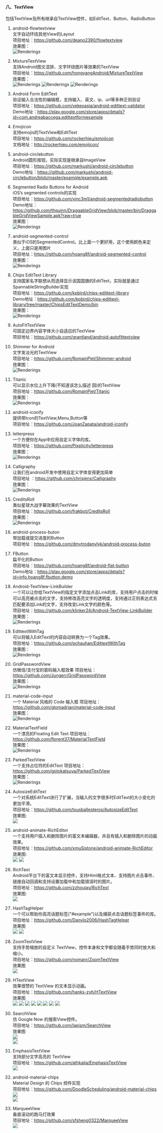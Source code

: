 
#### 八、TextView  
包括TextView及所有继承自TextView控件，如EditText、Button、RadioButton  

1. android-flowtextview  
文字自动环绕其他View的Layout  
项目地址：https://github.com/deano2390/flowtextview  
效果图：  
![Renderings](imgs/android-flowtextview.png)

1. MixtureTextView  
支持Android图文混排、文字环绕图片等效果的TextView  
项目地址：https://github.com/hongyangAndroid/MixtureTextView  
效果图：  
![Renderings](imgs/MixtureTextView1.png)
![Renderings](imgs/MixtureTextView2.png)
![Renderings](imgs/MixtureTextView.gif)
  
1. Android Form EditText  
验证输入合法性的编辑框，支持输入、英文、ip、url等多种正则验证  
项目地址：https://github.com/vekexasia/android-edittext-validator  
Demo地址：https://play.google.com/store/apps/details?id=com.andreabaccega.edittextformexample  

1. Emojicon  
支持emojis的TextView和EditText    
项目地址：https://github.com/rockerhieu/emojicon  
文档地址：http://rockerhieu.com/emojicon/    

1. android-circlebutton  
Android圆形按钮，实际实现是继承自ImageView  
项目地址：https://github.com/markushi/android-circlebutton   
Demo地址：https://github.com/markushi/android-circlebutton/blob/master/example/example.apk    

1. Segmented Radio Buttons for Android  
iOS’s segmented controls的实现  
项目地址：https://github.com/vinc3m1/android-segmentedradiobutton  
Demo地址：https://github.com/thquinn/DraggableGridView/blob/master/bin/DraggableGridViewSample.apk?raw=true  
效果图：  
![Renderings](imgs/SegmentedRadioButtons4Android.png)  

1. android-segmented-control  
类似于iOS的SegmentedControl。比上面一个更好用，这个使用颜色来定义，上面只是用图片  
项目地址：https://github.com/hoang8f/android-segmented-control  
效果图：   
![Renderings](imgs/android-segmented-control.png)

1. Chips EditText Library  
支持国家名字联想从而选择显示该国国旗的EditText，实际就是通过SpannableStringBuilder实现  
项目地址：https://github.com/kpbird/chips-edittext-library  
Demo地址：https://github.com/kpbird/chips-edittext-library/tree/master/ChipsEditTextDemo/bin   
效果图：   
![Renderings](imgs/chips-edittext-library.png)

1. AutoFitTextView  
可固定边界内容字体大小自适应的TextView    
项目地址：https://github.com/grantland/android-autofittextview  

1. Shimmer for Android  
文字发淡光的TextView  
项目地址：https://github.com/RomainPiel/Shimmer-android  
效果图：   
![Renderings](imgs/Shimmer-android.gif)

1. Titanic   
可以显示水位上升下降(不知道该怎么描述 囧)的TextView    
项目地址：https://github.com/RomainPiel/Titanic    
效果图：  
![Renderings](imgs/Titanic.gif)   

1. android-iconify  
提供带Icon的TextView,Menu,Button等  
项目地址：https://github.com/JoanZapata/android-iconify  

1. letterpress   
一个方便你在App中应用自定义字体的库。  
项目地址：https://github.com/Pixplicity/letterpress   
效果图：  
![Renderings](imgs/letterpress.png)

1. Calligraphy    
让我们在android开发中使用自定义字体变得更加简单      
项目地址 ：https://github.com/chrisjenx/Calligraphy    
效果图：  
![Renderings](imgs/Calligraphy.png)  

1. CreditsRoll  
类似星球大战字幕效果的TextView  
项目地址：https://github.com/frakbot/CreditsRoll  
效果图：  
![Renderings](imgs/CreditsRoll.gif)  

1. android-process-buton  
带加载或提交进度的Button  
项目地址：https://github.com/dmytrodanylyk/android-process-buton  

1. FButton  
扁平化的Button  
项目地址：https://github.com/hoang8f/android-flat-button  
Demo地址：https://play.google.com/store/apps/details?id=info.hoang8f.fbutton.demo  

1. Android-TextView-LinkBuilder  
一个可以让你给TextView的指定文字添加点击Link的库，支持用户点击的时候可以高亮被点击的文字，支持修改高亮文字的透明度，支持通过正则表达式去匹配要添加Link的文字，支持改变Link文字的颜色等。  
项目地址：https://github.com/klinker24/Android-TextView-LinkBuilder  
效果图：  
![Renderings](imgs/Android-TextView-LinkBuilder.png)

1. EdittextWithTag  
可以将输入EditText的内容自动转换为一个Tag效果。  
项目地址：https://github.com/pchauhan/EdittextWithTag  
效果图：  
![Renderings](imgs/EdittextWithTag.png)  

1. GridPasswordView  
仿微信/支付宝的密码输入框效果
项目地址：https://github.com/Jungerr/GridPasswordView  
效果图：  
![Renderings](imgs/GridPasswordView.gif)  

1. material-code-input  
一个 Material 风格的 Code 输入框
项目地址：https://github.com/glomadrian/material-code-input  
效果图：  
![Renderings](imgs/material-code-input.gif)

1. MaterialTextField  
一个漂亮的Floating Edit Text
项目地址：https://github.com/florent37/MaterialTextField  
效果图：   
![Renderings](imgs/MaterialTextField.gif)

1. ParkedTextView  
一个支持占位符的EditText
项目地址：https://github.com/gotokatsuya/ParkedTextView  
效果图：  
![Renderings](imgs/ParkedTextView.gif)

1. AutosizeEditText  
一个对系统EditText进行了扩展，当输入的文字很多时EditText的大小变化的更加平滑。  
项目地址：https://github.com/txusballesteros/AutosizeEditText  
效果图:   
![](imgs/AutosizeEditText.gif)  

1. android-animate-RichEditor  
一个支持用户插入和删除图片的富文本编辑器，并且有插入和删除图片的动画效果。  
项目地址：https://github.com/xmuSistone/android-animate-RichEditor  
效果图:   
![](imgs/android-animate-RichEditor1.gif)
![](imgs/android-animate-RichEditor2.gif)

1. RichText   
Android平台下的富文本显示控件，支持Html格式文本、支持图片点击事件、链接自动回调和支持设置加载中和加载错误时的图片。  
项目地址：https://github.com/zzhoujay/RichText  
效果图:  
![](imgs/RichText.png)  

1. HashTagHelper  
一个可以帮助你高亮话题标签("#example")以及捕获点击话题标签事件的库。  
项目地址：https://github.com/Danylo2006/HashTagHelper  
效果图  
![](imgs/HashTagHelper1.gif)
![](imgs/HashTagHelper2.gif)  

1. ZoomTextView  
支持手势缩放的自定义 TextView，控件本身和文字都会随着手势同时放大和缩小。  
项目地址：https://github.com/nomanr/ZoomTextView  
效果图  
![](imgs/ZoomTextView.gif)  

1. HTextView  
效果很赞的 TextView 的文本显示动画。  
项目地址：https://github.com/hanks-zyh/HTextView  
效果图  
![](imgs/HTextView1.gif)
![](imgs/HTextView2.gif)
![](imgs/HTextView3.gif)
![](imgs/HTextView4.gif)
![](imgs/HTextView5.gif)
![](imgs/HTextView6.gif)
![](imgs/HTextView7.gif)
![](imgs/HTextView8.gif)

1. SearchView  
仿 Google Now 的搜索View控件。  
项目地址：https://github.com/lapism/SearchView  
效果图  
![](imgs/SearchView1.png)  
![](imgs/SearchView2.png)  

1. EmphasisTextView  
支持部分文字高亮的 TextView  
项目地址：https://github.com/athkalia/EmphasisTextView  
![](imgs/EmphasisTextView.png) 

1. android-material-chips  
Material Design 的 Chips 控件实现  
项目地址：https://github.com/DoodleScheduling/android-material-chips  
![](imgs/android-material-chips1.png)  
![](imgs/android-material-chips2.png)  

1. MarqueeView  
垂直滚动的跑马灯效果  
项目地址：https://github.com/sfsheng0322/MarqueeView  
![](imgs/MarqueeView.gif)   



